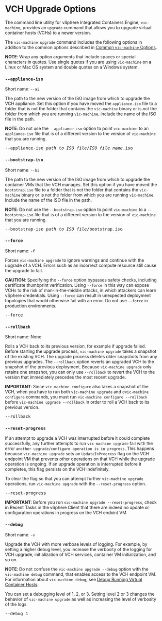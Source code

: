 #  VCH Upgrade Options #

The command line utility for vSphere Integrated Containers Engine, `vic-machine`, provides an `upgrade` command that allows you to upgrade virtual container hosts (VCHs) to a newer version. 

The `vic-machine upgrade` command includes the following options in addition to the common options described in [Common `vic-machine` Options](common_vic_options.md).

**NOTE**: Wrap any option arguments that include spaces or special characters in quotes. Use single quotes if you are using `vic-machine` on a Linux or Mac OS system and double quotes on a Windows system. 

### `--appliance-iso` <a id="appliance-iso"></a>

Short name: `--ai`

The path to the new version of the ISO image from which to upgrade the VCH appliance. Set this option if you have moved the `appliance.iso` file to a folder that is not the folder that contains the `vic-machine` binary or is not the folder from which you are running `vic-machine`. Include the name of the ISO file in the path.

**NOTE**: Do not use the `--appliance-iso` option to point `vic-machine` to an `--appliance-iso` file that is of a different version to the version of `vic-machine` that you are running.

<pre>--appliance-iso <i>path_to_ISO_file</i>/<i>ISO_file_name</i>.iso</pre>

### `--bootstrap-iso` <a id="bootstrap-iso"></a>

Short name: `--bi`

The path to the new version of the ISO image from which to upgrade the container VMs that the VCH manages. Set this option if you have moved the `bootstrap.iso` file to a folder that is not the folder that contains the `vic-machine` binary or is not the folder from which you are running `vic-machine`. Include the name of the ISO file in the path.

**NOTE**: Do not use the `--bootstrap-iso` option to point `vic-machine` to a `--bootstrap-iso` file that is of a different version to the version of `vic-machine` that you are running.

<pre>--bootstrap-iso <i>path_to_ISO_file</i>/bootstrap.iso</pre>

### `--force` <a id="force"></a>

Short name: `-f`

Forces `vic-machine upgrade` to ignore warnings and continue with the upgrade of a VCH. Errors such as an incorrect compute resource still cause the upgrade to fail. 

**CAUTION**: Specifying the `--force` option bypasses safety checks, including certificate thumbprint verification. Using `--force` in this way can expose VCHs to the risk of man-in-the-middle attacks, in which attackers can learn vSphere credentials. Using `--force` can result in unexpected deployment topologies that would otherwise fail with an error. Do not use `--force` in production environments. 

<pre>--force</pre>

### `--rollback` <a id="rollback"></a>

Short name: None

Rolls a VCH back to its previous version, for example if upgrade failed. Before starting the upgrade process, `vic-machine upgrade` takes a snapshot of the existing VCH. The upgrade process deletes older snapshots from any previous upgrades. The `--rollback` option reverts an upgraded VCH to the snapshot of the previous deployment. Because `vic-machine upgrade` only retains one snapshot, you can only use `--rollback` to revert the VCH to the version that immediately precedes the most recent upgrade.  

**IMPORTANT**: Since `vic-machine configure` also takes a snapshot of the VCH, when you have to run both `vic-machine upgrade` and c`vic-machine configure` commands, you must run `vic-machine configure --rollback` before `vic-machine upgrade --rollback` in order to roll a VCH back to its previous version.

<pre>--rollback</pre>

### `--reset-progress` <a id="reset-progress"></a>

If an attempt to upgrade a VCH was interrupted before it could complete successfully, any further attempts to run `vic-machine upgrade` fail with the error `another upgrade/configure operation is in progress`. This happens because `vic-machine upgrade` sets an `UpdateInProgress` flag on the VCH endpoint VM that prevents other operations on that VCH while the upgrade operation is ongoing. If an upgrade operation is interrupted before it completes, this flag persists on the VCH indefinitely.

To clear the flag so that you can attempt further `vic-machine upgrade` operations, run `vic-machine upgrade` with the `--reset-progress` option.

<pre>--reset-progress</pre>

**IMPORTANT**: Before you run `vic-machine upgrade --reset-progress`, check in Recent Tasks in the vSphere Client that there are indeed no update or configuration operations in progress on the VCH endoint VM.

### `--debug` <a id="debug"></a>

Short name: `-v`

Upgrade the VCH with more verbose levels of logging. For example, by setting a higher debug level, you increase the verbosity of the logging for VCH upgrade, initialization of VCH services, container VM initialization, and so on. 

**NOTE**: Do not confuse the `vic-machine upgrade --debug` option with the `vic-machine debug` command, that enables access to the VCH endpoint VM. For information about `vic-machine debug`, see [Debug Running Virtual Container Hosts](debug_vch.md). 

You can set a debugging level of 1, 2, or 3. Setting level 2 or 3 changes the behavior of `vic-machine upgrade` as well as increasing the level of verbosity of the logs.

<pre>--debug 1</pre>